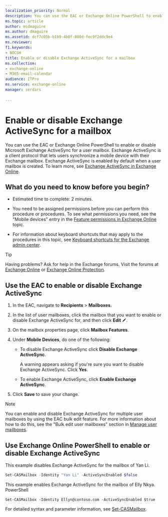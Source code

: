 ```yaml
---
localization_priority: Normal
description: You can use the EAC or Exchange Online PowerShell to enable or disable Microsoft Exchange ActiveSync for a user mailbox. Exchange ActiveSync is a client protocol that lets users synchronize a mobile device with their Exchange mailbox. Exchange ActiveSync is enabled by default when a user mailbox is created. To learn more, see Exchange ActiveSync.
ms.topic: article
author: msdmaguire
ms.author: dmaguire
ms.assetid: dcf7c05b-b1b9-4b0f-800d-fec9f2ddc9e4
ms.reviewer: 
f1.keywords:
- NOCSH
title: Enable or disable Exchange ActiveSync for a mailbox
ms.collection: 
- exchange-online
- M365-email-calendar
audience: ITPro
ms.service: exchange-online
manager: serdars

---
```


# Enable or disable Exchange ActiveSync for a mailbox

You can use the EAC or Exchange Online PowerShell to enable or disable Microsoft Exchange ActiveSync for a user mailbox. Exchange ActiveSync is a client protocol that lets users synchronize a mobile device with their Exchange mailbox. Exchange ActiveSync is enabled by default when a user mailbox is created. To learn more, see [Exchange ActiveSync in Exchange Online](../../clients-and-mobile-in-exchange-online/exchange-activesync/exchange-activesync.md).

## What do you need to know before you begin?

- Estimated time to complete: 2 minutes.

- You need to be assigned permissions before you can perform this procedure or procedures. To see what permissions you need, see the "Mobile devices" entry in the [Feature permissions in Exchange Online](../../permissions-exo/feature-permissions.md) topic.

- For information about keyboard shortcuts that may apply to the procedures in this topic, see [Keyboard shortcuts for the Exchange admin center](../../accessibility/keyboard-shortcuts-in-admin-center.md).

> [!TIP]
> Having problems? Ask for help in the Exchange forums. Visit the forums at [Exchange Online](https://social.technet.microsoft.com/forums/msonline/home?forum=onlineservicesexchange) or [Exchange Online Protection](https://social.technet.microsoft.com/forums/forefront/home?forum=FOPE).

## Use the EAC to enable or disable Exchange ActiveSync

1. In the EAC, navigate to **Recipients** \> **Mailboxes**.

2. In the list of user mailboxes, click the mailbox that you want to enable or disable Exchange ActiveSync for, and then click **Edit** ![Edit icon](../../media/ITPro_EAC_EditIcon.gif).

3. On the mailbox properties page, click **Mailbox Features**.

4. Under **Mobile Devices**, do one of the following:

   - To disable Exchange ActiveSync click **Disable Exchange ActiveSync**.

     A warning appears asking if you're sure you want to disable Exchange ActiveSync. Click **Yes**.

   - To enable Exchange ActiveSync, click **Enable Exchange ActiveSync**.

5. Click **Save** to save your change.

> [!NOTE]
> You can enable and disable Exchange ActiveSync for multiple user mailboxes by using the EAC bulk edit feature. For more information about how to do this, see the "Bulk edit user mailboxes" section in [Manage user mailboxes](manage-user-mailboxes.md).

## Use Exchange Online PowerShell to enable or disable Exchange ActiveSync

This example disables Exchange ActiveSync for the mailbox of Yan Li.

```PowerShell
Set-CASMailbox -Identity "Yan Li" -ActiveSyncEnabled $false
```

This example enables Exchange ActiveSync for the mailbox of Elly Nkya.
PowerShell
```
Set-CASMailbox -Identity Ellyn@contoso.com -ActiveSyncEnabled $true
```

For detailed syntax and parameter information, see [Set-CASMailbox](https://docs.microsoft.com/powershell/module/exchange/set-casmailbox).

